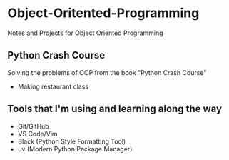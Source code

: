 # Object-Oritented-Programming
Notes and Projects for Object Oriented Programming

## Python Crash Course
Solving the problems of OOP from the book "Python Crash Course"
- Making restaurant class


## Tools that I'm using and learning along the way
- Git/GitHub
- VS Code/Vim
- Black (Python Style Formatting Tool)
- uv (Modern Python Package Manager)
